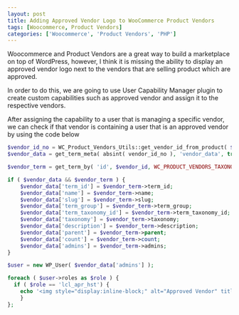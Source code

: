 ```yaml
---
layout: post
title: Adding Approved Vendor Logo to WooCommerce Product Vendors
tags: [Woocommerce, Product Vendors]
categories: ['Woocommerce', 'Product Vendors', 'PHP']
---
```



Woocommerce and Product Vendors are a great way to build a marketplace on top
of WordPress, however, I think it is missing the ability to display an
approved vendor logo next to the vendors that are selling product which are
approved.


In order to do this, we are going to use User Capability Manager plugin to create
custom capabilities such as approved vendor and assign it to the respective vendors.

After assigning the capability to a user that is managing a specific vendor, we can
check if that vendor is containing a user that is an approved vendor by using the
code below

```php
$vendor_id_no = WC_Product_Vendors_Utils::get_vendor_id_from_product( $post->ID );
$vendor_data = get_term_meta( absint( vendor_id_no ), 'vendor_data', true );

$vendor_term = get_term_by( 'id', $vendor_id, WC_PRODUCT_VENDORS_TAXONOMY );

if ( $vendor_data && $vendor_term ) {
	$vendor_data['term_id'] = $vendor_term->term_id;
	$vendor_data['name'] = $vendor_term->name;
	$vendor_data['slug'] = $vendor_term->slug;
	$vendor_data['term_group'] = $vendor_term->term_group;
	$vendor_data['term_taxonomy_id'] = $vendor_term->term_taxonomy_id;
	$vendor_data['taxonomy'] = $vendor_term->taxonomy;
	$vendor_data['description'] = $vendor_term->description;
	$vendor_data['parent'] = $vendor_term->parent;
	$vendor_data['count'] = $vendor_term->count;
	$vendor_data['admins'] = $vendor_term->admins;
}

$user = new WP_User( $vendor_data['admins'] );

foreach ( $user->roles as $role ) {
  if ( $role == 'lcl_apr_hst') {
	echo '<img style="display:inline-block;" alt="Approved Vendor" title="Approved Vendor" src="IMAGE_LINK_HERE" width="20" height="20">';
	}
};
```
